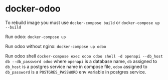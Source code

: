 # docker-odoo

To rebuild image you must use `docker-compose build` or `docker-compose up --build`

Run odoo: `docker-compose up`

Run odoo without nginx: `docker-compose up odoo`

Run odoo shell `docker-compose exec odoo odoo shell -d openapi --db_host db --db_password odoo`
where `openapi` is a database name, `db` assigned to `db_host` is a postgres service name in compose file, 
`odoo` assigned to `db_password` is a `POSTGRES_PASSWORD` env variable in postgres service.